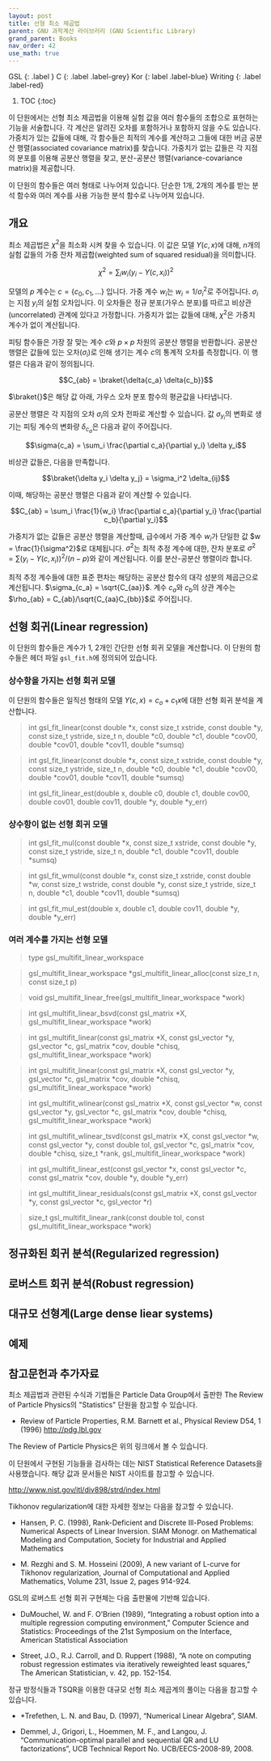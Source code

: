```yaml
---
layout: post
title: 선형 최소 제곱법
parent: GNU 과학계산 라이브러리 (GNU Scientific Library)
grand_parent: Books
nav_order: 42
use_math: true
---
```


GSL
{: .label }
C
{: .label .label-grey}
Kor
{: label .label-blue}
Writing
{: .label .label-red}

1. TOC
{:toc}




이 단원에서는 선형 최소 제곱법을 이용해 실험 값을 여러 함수들의 조합으로 표현하는 기능을 서술합니다. 각 계산은 알려진 오차를 포함하거나 포함하지 않을 수도 있습니다. 가중치가 있는 값들에 대해, 각 함수들은 최적의 계수를 계산하고 그들에 대한 버금 공분산 행렬(associated covariance matrix)를 찾습니다. 가중치가 없는 값들은 각 지점의 분포를 이용해 공분산 행렬을 찾고, 분산-공분산 행렬(variance-covariance matrix)을 제공합니다.

이 단원의 함수들은 여러 형태로 나누어져 있습니다. 단순한 1개, 2개의 계수를 받는 분석 함수와 여러 계수를 사용 가능한 분석 함수로 나누어져 있습니다.

## 개요

최소 제곱법은 $\chi^2$을 최소화 시켜 찾을 수 있습니다. 이 값은 모델 $Y(c,x)$에 대해, $n$개의 실험 값들의 가중 잔차 제곱합(weighted sum of squared residual)을 의미합니다. 

$$\chi^2 = \sum_i w_i (y_i - Y(c,x_i))^2$$

모델의 $p$ 계수는 $c=\{ c_0, c_1, \dots \}$ 입니다. 가중 계수 $w_i$는 $w_i = 1/\sigma_i^2$로 주어집니다. $\sigma_i$는 지점 $y_i$의 실험 오차입니다. 이 오차들은 정규 분포(가우스 분포)를 따르고 비상관(uncorrelated) 관계에 있다고 가정합니다. 가중치가 없는 값들에 대해, $\chi^2$은 가중치 계수가 없이 계산됩니다.

피팅 함수들은 가장 잘 맞는 계수 $c$와 $p\times p$ 차원의 공분산 행렬을 반환합니다. 공분산 행렬은 값들에 있는 오차($\sigma_i$)로 인해 생기는 계수 $c$의 통계적 오차를 측정합니다. 이 행렬은 다음과 같이 정의됩니다.

$$C_{ab} = \braket{\delta{c_a} \delta{c_b}}$$


$\braket{}$은 해당 값 아래, 가우스 오차 분포 함수의 평균값을 나타냅니다.


공분산 행렬은 각 지점의 오차 $\sigma_i$의 오차 전파로 계산할 수 있습니다. 값 $\sigma_{y_i}$의 변화로 생기는 피팅 계수의 변화량 $\delta_{c_a}$은 다음과 같이 주어집니다.

$$\sigma{c_a} = \sum_i \frac{\partial c_a}{\partial y_i} \delta y_i$$

비상관 값들은, 다음을 만족합니다.

$$\braket{\delta y_i \delta y_j} = \sigma_i^2 \delta_{ij}$$

이때, 해당하는 공분산 행렬은 다음과 같이 계산할 수 있습니다.

$$C_{ab} = \sum_i \frac{1}{w_i} \frac{\partial c_a}{\partial y_i} \frac{\partial c_b}{\partial y_i}$$

가중치가 없는 값들은 공분산 행렬을  계산할때, 급수에서 가중 계수 $w_i$가 단일한 값 $w = \frac{1}{\sigma^2}$로 대체됩니다. $\sigma^2$는 최적 추정 계수에 대한, 잔차 분포로 $\sigma^2 = \sum (y_i - Y(c,x_i))^2/(n-p)$와 같이 계산됩니다. 이를 분산-공분산 행렬이라 합니다.

최적 추정 계수들에 대한 표준 편차는 해당하는 공분산 함수의 대각 성분의 제곱근으로 계산됩니다. $\sigma_{c_a} = \sqrt{C_{aa}}$. 계수 $c_a$와 $c_b$의 상관 계수는 $\rho_{ab} = C_{ab}/\sqrt{C_{aa}C_{bb}}$로 주어집니다.

## 선형 회귀(Linear regression)

이 단원의 함수들은 계수가 1, 2개인 간단한 선형 회귀 모델을 계산합니다. 이 단원의 함수들은 헤더 파일 `gsl_fit.h`에 정의되어 있습니다.

### 상수항을 가지는 선형 회귀 모델

이 단원의 함수들은 일직선 형태의 모델 $Y(c,x) = c_o +c_1 x$에 대한 선형 회귀 분석을 계산합니다.


>int gsl_fit_linear(const double *x, const size_t xstride, const double *y, const size_t ystride, size_t n, double *c0, double *c1, double *cov00, double *cov01, double *cov11, double *sumsq)


>int gsl_fit_linear(const double *x, const size_t xstride, const double *y, const size_t ystride, size_t n, double *c0, double *c1, double *cov00, double *cov01, double *cov11, double *sumsq)

>int gsl_fit_linear_est(double x, double c0, double c1, double cov00, double cov01, double cov11, double *y, double *y_err)

### 상수항이 없는 선형 회귀 모델


>int gsl_fit_mul(const double *x, const size_t xstride, const double *y, const size_t ystride, size_t n, double *c1, double *cov11, double *sumsq)

>int gsl_fit_wmul(const double *x, const size_t xstride, const double *w, const size_t wstride, const double *y, const size_t ystride, size_t n, double *c1, double *cov11, double *sumsq)


>int gsl_fit_mul_est(double x, double c1, double cov11, double *y, double *y_err)


### 여러 계수를 가지는 선형 모델

>type gsl_multifit_linear_workspace


>gsl_multifit_linear_workspace *gsl_multifit_linear_alloc(const size_t n, const size_t p)


>void gsl_multifit_linear_free(gsl_multifit_linear_workspace *work)


>int gsl_multifit_linear_bsvd(const gsl_matrix *X, gsl_multifit_linear_workspace *work)


>int gsl_multifit_linear(const gsl_matrix *X, const gsl_vector *y, gsl_vector *c, gsl_matrix *cov, double *chisq, gsl_multifit_linear_workspace *work)


>int gsl_multifit_linear(const gsl_matrix *X, const gsl_vector *y, gsl_vector *c, gsl_matrix *cov, double *chisq, gsl_multifit_linear_workspace *work)


>int gsl_multifit_wlinear(const gsl_matrix *X, const gsl_vector *w, const gsl_vector *y, gsl_vector *c, gsl_matrix *cov, double *chisq, gsl_multifit_linear_workspace *work)


>int gsl_multifit_wlinear_tsvd(const gsl_matrix *X, const gsl_vector *w, const gsl_vector *y, const double tol, gsl_vector *c, gsl_matrix *cov, double *chisq, size_t *rank, gsl_multifit_linear_workspace *work)


>int gsl_multifit_linear_est(const gsl_vector *x, const gsl_vector *c, const gsl_matrix *cov, double *y, double *y_err)

>int gsl_multifit_linear_residuals(const gsl_matrix *X, const gsl_vector *y, const gsl_vector *c, gsl_vector *r)

>size_t gsl_multifit_linear_rank(const double tol, const gsl_multifit_linear_workspace *work)


## 정규화된 회귀 분석(Regularized regression)


## 로버스트 회귀 분석(Robust regression)


## 대규모 선형계(Large dense liear systems)

###
###
###
###

## 

## 예제

## 참고문헌과 추가자료

최소 제곱법과 관련된 수식과 기법들은 Particle Data Group에서 출판한 The Review of Particle Physics의 "Statistics" 단원을 참고할 수 있습니다.

* Review of Particle Properties, R.M. Barnett et al., Physical Review D54, 1 (1996) http://pdg.lbl.gov

The Review of Particle Physics은 위의 링크에서 볼 수 있습니다.

이 단원에서 구현된 기능들을 검사하는 데는 NIST Statistical Reference Datasets을 사용했습니다. 해당 값과 문서들은 NIST 사이트를 참고할 수 있습니다.

http://www.nist.gov/itl/div898/strd/index.html

Tikhonov regularization에 대한 자세한 정보는 다음을 참고할 수 있습니다.

* Hansen, P. C. (1998), Rank-Deficient and Discrete Ill-Posed Problems: Numerical Aspects of Linear Inversion. SIAM Monogr. on Mathematical Modeling and Computation, Society for Industrial and Applied Mathematics

* M. Rezghi and S. M. Hosseini (2009), A new variant of L-curve for Tikhonov regularization, Journal of Computational and Applied Mathematics, Volume 231, Issue 2, pages 914-924.

GSL의 로버스트 선형 회귀 구현체는 다음 출판물에 기반해 있습니다.

* DuMouchel, W. and F. O’Brien (1989), “Integrating a robust option into a multiple regression computing environment,” Computer Science and Statistics: Proceedings of the 21st Symposium on the Interface, American Statistical Association

* Street, J.O., R.J. Carroll, and D. Ruppert (1988), “A note on computing robust regression estimates via iteratively reweighted least squares,” The American Statistician, v. 42, pp. 152-154.


정규 방정식들과 TSQR을 이용한 대규모 선형 최소 제곱계의 풀이는 다음을 참고할 수 있습니다.

* *Trefethen, L. N. and Bau, D. (1997), “Numerical Linear Algebra”, SIAM.

* Demmel, J., Grigori, L., Hoemmen, M. F., and Langou, J. “Communication-optimal parallel and sequential QR and LU factorizations”, UCB Technical Report No. UCB/EECS-2008-89, 2008.


